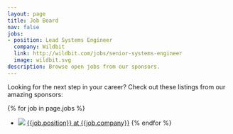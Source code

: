 ```yaml
---
layout: page
title: Job Board
nav: false
jobs:
- position: Lead Systems Engineer
  company: Wildbit
  link: http://wildbit.com/jobs/senior-systems-engineer
  image: wildbit.svg
description: Browse open jobs from our sponsors.
---
```


Looking for the next step in your career? Check out these listings from our amazing sponsors:

{% for job in page.jobs %}
* ![](/images/sponsors/{{job.image}}) [{{job.position}} at {{job.company}}]({{job.link}})
{% endfor %}
